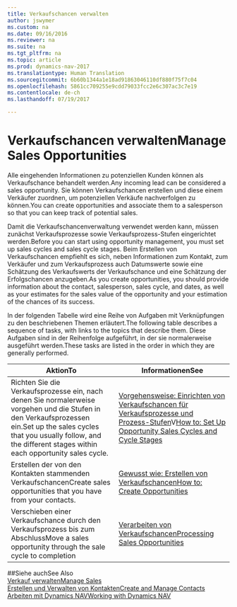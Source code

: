 ```yaml
---
title: Verkaufschancen verwalten
author: jswymer
ms.custom: na
ms.date: 09/16/2016
ms.reviewer: na
ms.suite: na
ms.tgt_pltfrm: na
ms.topic: article
ms.prod: dynamics-nav-2017
ms.translationtype: Human Translation
ms.sourcegitcommit: 6b60b1344a1e18ad91863046110df880f75f7c04
ms.openlocfilehash: 5861cc709255e9cdd79033fcc2e6c307ac3c7e19
ms.contentlocale: de-ch
ms.lasthandoff: 07/19/2017

---
```

# <a name="manage-sales-opportunities"></a><span data-ttu-id="70128-102">Verkaufschancen verwalten</span><span class="sxs-lookup"><span data-stu-id="70128-102">Manage Sales Opportunities</span></span>
<span data-ttu-id="70128-103">Alle eingehenden Informationen zu potenziellen Kunden können als Verkaufschance behandelt werden.</span><span class="sxs-lookup"><span data-stu-id="70128-103">Any incoming lead can be considered a sales opportunity.</span></span> <span data-ttu-id="70128-104">Sie können Verkaufschancen erstellen und diese einem Verkäufer zuordnen, um potenziellen Verkäufe nachverfolgen zu können.</span><span class="sxs-lookup"><span data-stu-id="70128-104">You can create opportunities and associate them to a salesperson so that you can keep track of potential sales.</span></span>

<span data-ttu-id="70128-105">Damit die Verkaufschancenverwaltung verwendet werden kann, müssen zunächst Verkaufsprozesse sowie Verkaufsprozess-Stufen eingerichtet werden.</span><span class="sxs-lookup"><span data-stu-id="70128-105">Before you can start using opportunity management, you must set up sales cycles and sales cycle stages.</span></span> <span data-ttu-id="70128-106">Beim Erstellen von Verkaufschancen empfiehlt es sich, neben Informationen zum Kontakt, zum Verkäufer und zum Verkaufsprozess auch Datumswerte sowie eine Schätzung des Verkaufswerts der Verkaufschance und eine Schätzung der Erfolgschancen anzugeben.</span><span class="sxs-lookup"><span data-stu-id="70128-106">As you create opportunities, you should provide information about the contact, salesperson, sales cycle, and dates, as well as your estimates for the sales value of the opportunity and your estimation of the chances of its success.</span></span>

<span data-ttu-id="70128-107">In der folgenden Tabelle wird eine Reihe von Aufgaben mit Verknüpfungen zu den beschriebenen Themen erläutert.</span><span class="sxs-lookup"><span data-stu-id="70128-107">The following table describes a sequence of tasks, with links to the topics that describe them.</span></span> <span data-ttu-id="70128-108">Diese Aufgaben sind in der Reihenfolge aufgeführt, in der sie normalerweise ausgeführt werden.</span><span class="sxs-lookup"><span data-stu-id="70128-108">These tasks are listed in the order in which they are generally performed.</span></span>

|<span data-ttu-id="70128-109">Aktion</span><span class="sxs-lookup"><span data-stu-id="70128-109">To</span></span> |<span data-ttu-id="70128-110">Informationen</span><span class="sxs-lookup"><span data-stu-id="70128-110">See</span></span> |
|---|-----|
|<span data-ttu-id="70128-111">Richten Sie die Verkaufsprozesse ein, nach denen Sie normalerweise vorgehen und die Stufen in den Verkaufsprozessen ein.</span><span class="sxs-lookup"><span data-stu-id="70128-111">Set up the sales cycles that you usually follow, and the different stages within each opportunity sales cycle.</span></span>|<span data-ttu-id="70128-112">[Vorgehensweise: Einrichten von Verkaufschancen für Verkaufsprozesse und Prozess-Stufen](marketing-how-setup-opportunity-sales-cycles-stages.md)V</span><span class="sxs-lookup"><span data-stu-id="70128-112">[How to: Set Up Opportunity Sales Cycles and Cycle Stages](marketing-how-setup-opportunity-sales-cycles-stages.md)</span></span>|
|<span data-ttu-id="70128-113">Erstellen der von den Kontakten stammenden Verkaufschancen</span><span class="sxs-lookup"><span data-stu-id="70128-113">Create sales opportunities that you have from your contacts.</span></span>|[<span data-ttu-id="70128-114">Gewusst wie: Erstellen von Verkaufschancen</span><span class="sxs-lookup"><span data-stu-id="70128-114">How to: Create Opportunities</span></span>](marketing-how-create-opportunities.md)|
|<span data-ttu-id="70128-115">Verschieben einer Verkaufschance durch den Verkaufsprozess bis zum Abschluss</span><span class="sxs-lookup"><span data-stu-id="70128-115">Move a sales opportunity through the sale cycle to completion</span></span>|[<span data-ttu-id="70128-116">Verarbeiten von Verkaufschancen</span><span class="sxs-lookup"><span data-stu-id="70128-116">Processing Sales Opportunities</span></span>](marketing-processing-sales-opportunities.md)|


##<a name="see-also"></a><span data-ttu-id="70128-117">Siehe auch</span><span class="sxs-lookup"><span data-stu-id="70128-117">See Also</span></span>  
[<span data-ttu-id="70128-118">Verkauf verwalten</span><span class="sxs-lookup"><span data-stu-id="70128-118">Manage Sales</span></span>](sales-manage-sales.md)  
[<span data-ttu-id="70128-119">Erstellen und Verwalten von Kontakten</span><span class="sxs-lookup"><span data-stu-id="70128-119">Create and Manage Contacts</span></span>](marketing-contacts.md)  
[<span data-ttu-id="70128-120">Arbeiten mit Dynamics NAV</span><span class="sxs-lookup"><span data-stu-id="70128-120">Working with Dynamics NAV</span></span>](ui-work-product.md)

